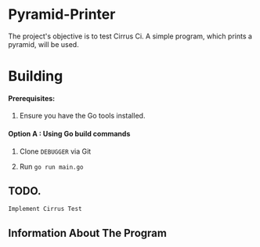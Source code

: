 # Pyramid-Printer
The project's objective is to test Cirrus Ci. A simple program, which prints a pyramid, will be used.


# Building

#### Prerequisites:

1. Ensure you have the Go tools installed.

#### Option A : Using Go build commands

1. Clone `DEBUGGER` via Git

2. Run `go run main.go`

## TODO.
    Implement Cirrus Test
       

## Information About The Program
